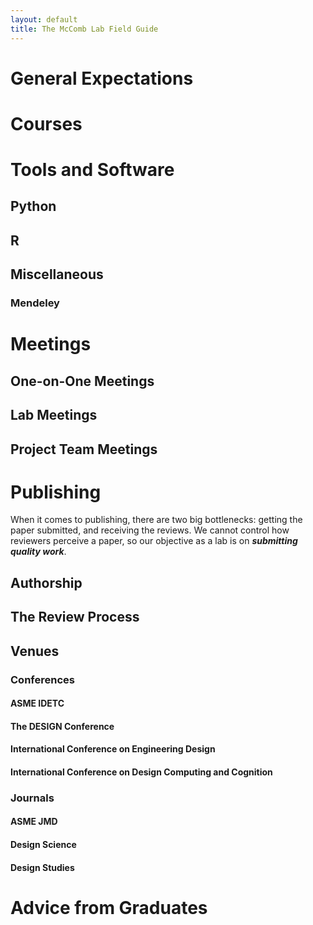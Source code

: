 ```yaml
---
layout: default
title: The McComb Lab Field Guide
---
```


# General Expectations

# Courses

# Tools and Software
## Python
## R
## Miscellaneous
### Mendeley

# Meetings
## One-on-One Meetings
## Lab Meetings
## Project Team Meetings

# Publishing
When it comes to publishing, there are two big bottlenecks: getting the paper submitted, 
and receiving the reviews. We cannot control how reviewers perceive a paper, so our 
objective as a lab is on *__submitting quality work__*.
## Authorship
## The Review Process
## Venues
### Conferences
#### ASME IDETC
#### The DESIGN Conference
#### International Conference on Engineering Design
#### International Conference on Design Computing and Cognition
### Journals
#### ASME JMD
#### Design Science
#### Design Studies

# Advice from Graduates
